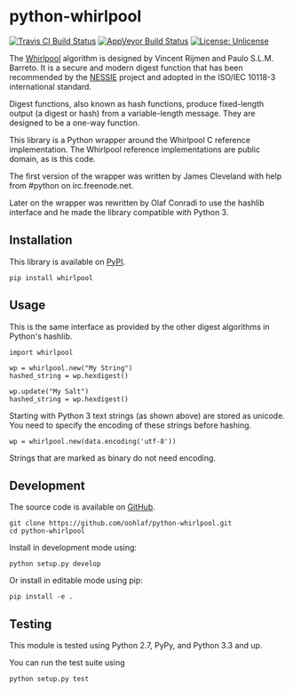 # python-whirlpool

[![Travis CI Build Status](https://travis-ci.org/oohlaf/python-whirlpool.svg?branch=master)](https://travis-ci.org/oohlaf/python-whirlpool)
[![AppVeyor Build Status](https://ci.appveyor.com/api/projects/status/pw35grm8ald8lg22/branch/master?svg=true)](https://ci.appveyor.com/project/oohlaf/python-whirlpool/branch/master)
[![License: Unlicense](https://img.shields.io/badge/license-Unlicense-blue.svg)](http://unlicense.org/)

The [Whirlpool] algorithm is designed by Vincent Rijmen and Paulo S.L.M. Barreto.
It is a secure and modern digest function that has been recommended by the
[NESSIE] project and adopted in the ISO/IEC 10118-3 international standard.

Digest functions, also known as hash functions, produce fixed-length output (a
digest or hash) from a variable-length message. They are designed to be a
one-way function.

This library is a Python wrapper around the Whirlpool C reference implementation.
The Whirlpool reference implementations are public domain, as is this code.

The first version of the wrapper was written by James Cleveland with help
from #python on irc.freenode.net.

Later on the wrapper was rewritten by Olaf Conradi to use the hashlib interface
and he made the library compatible with Python 3.

## Installation

This library is available on [PyPI].

    pip install whirlpool

## Usage

This is the same interface as provided by the other digest algorithms in
Python's hashlib.
    
    import whirlpool

    wp = whirlpool.new("My String")
    hashed_string = wp.hexdigest()

    wp.update("My Salt")
    hashed_string = wp.hexdigest()

Starting with Python 3 text strings (as shown above) are stored as unicode.
You need to specify the encoding of these strings before hashing.

    wp = whirlpool.new(data.encoding('utf-8'))

Strings that are marked as binary do not need encoding.

## Development

The source code is available on [GitHub].

    git clone https://github.com/oohlaf/python-whirlpool.git
    cd python-whirlpool

Install in development mode using:

    python setup.py develop

Or install in editable mode using pip:

    pip install -e .

## Testing

This module is tested using Python 2.7, PyPy, and Python 3.3 and up.

You can run the test suite using

    python setup.py test

[Whirlpool]: https://en.wikipedia.org/wiki/Whirlpool_(cryptography)
[NESSIE]: https://www.cosic.esat.kuleuven.be/nessie/
[PyPI]: https://pypi.python.org/pypi/Whirlpool
[GitHub]: https://github.com/oohlaf/python-whirlpool
